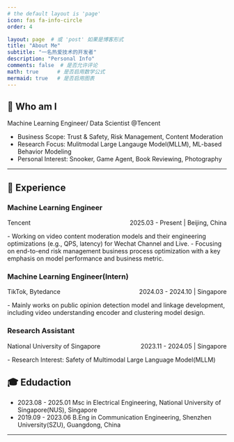 ```yaml
---
# the default layout is 'page'
icon: fas fa-info-circle
order: 4

layout: page  # 或 'post' 如果是博客形式
title: "About Me"  
subtitle: "一名热爱技术的开发者"  
description: "Personal Info"  
comments: false  # 是否允许评论
math: true      # 是否启用数学公式
mermaid: true   # 是否启用图表
---
```


<!-- > Add Markdown syntax content to file `_tabs/about.md`{: .filepath } and it will show up on this page.
{: .prompt-tip } -->

## 👋 Who am I 
Machine Learning Engineer/ Data Scientist @Tencent
- Business Scope: Trust & Safety, Risk Management, Content Moderation
- Research Focus: Mulitmodal Large Langauge Model(MLLM), ML-based Behavior Modeling
- Personal Interest: Snooker, Game Agent, Book Reviewing, Photography

--- 

## 📖 Experience

### Machine Learning Engineer
<p style="display: flex; justify-content: space-between;">
  <span>Tencent</span>
  <span>2025.03 - Present | Beijing, China</span>
</p>
- Working on video content moderation models and their engineering optimizations (e.g., QPS, latency) for Wechat Channel and Live.
- Focusing on end-to-end risk management business process optimization with a key emphasis on model performance and business metric.

### Machine Learning Engineer(Intern)
<p style="display: flex; justify-content: space-between;">
  <span>TikTok, Bytedance</span>
  <span>2024.03 - 2024.10 | Singapore</span>
</p>
- Mainly works on public opinion detection model and linkage development, including video understanding encoder and clustering model design.

### Research Assistant
<p style="display: flex; justify-content: space-between;">
  <span>National University of Singapore</span>
  <span>2023.11 - 2024.05 | Singapore</span>
</p>
- Research Interest: Safety of Multimodal Large Language Model(MLLM)

<!-- ### Research Assistant
<p style="display: flex; justify-content: space-between;">
  <span>Shenzhen University</span>
  <span>2023.11 - 2024.05 | Shenzhen, China</span>
</p>
- Research Interest: Document Understanding  -->

## 🎓 Edudaction 
- 2023.08 - 2025.01 Msc in Electrical Engineering, National University of Singapore(NUS), Singapore
- 2019.09 - 2023.06 B.Eng in Communication Engineering, Shenzhen University(SZU), Guangdong, China

---

<!-- ## Honors and Awards
- 2023.06  Outstanding Graduate of Shenzhen University. -->
